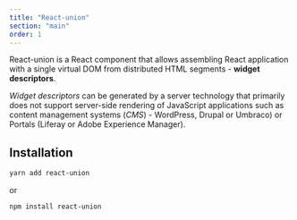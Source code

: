 ```yaml
---
title: "React-union"
section: "main"
order: 1
---
```


React-union is a React component that allows assembling React application with a single virtual DOM from distributed HTML segments - **widget descriptors**.

_Widget descriptors_ can be generated by a server technology that primarily does not support server-side rendering of JavaScript applications such as content management systems (_CMS_) - WordPress, Drupal or Umbraco) or Portals (Liferay or Adobe Experience Manager).

## Installation

```sh
yarn add react-union
```

or

```sh
npm install react-union
```
